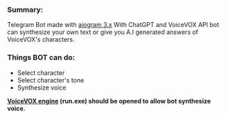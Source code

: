 ### Summary:
Telegram Bot made with [aiogram 3.x](https://aiogram.dev/)
With ChatGPT and VoiceVOX API bot can synthesize your own text or give you A.I generated answers of VoiceVOX's characters.

### Things BOT can do:

- Select character
- Select character's tone
- Synthesize voice

**[VoiceVOX engine](https://github.com/VOICEVOX/voicevox_engine) (run.exe) should be opened to allow bot synthesize voice.**






